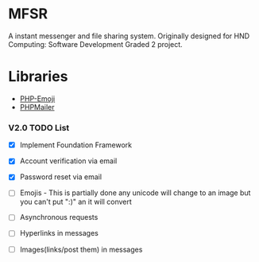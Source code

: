 # MFSR
A instant messenger and file sharing system. Originally designed for HND Computing: Software Development Graded 2 project. 

# Libraries
- [PHP-Emoji](https://github.com/iamcal/php-emoji)
- [PHPMailer](https://github.com/PHPMailer/PHPMailer)

### V2.0 TODO List

- [x] Implement Foundation Framework
- [x] Account verification via email
- [x] Password reset via email
- [ ] Emojis - This is partially done any unicode will change to an image but you can't put ":)" an it will convert
- [ ] Asynchronous requests
- [ ] Hyperlinks in messages
- [ ] Images(links/post them) in messages




